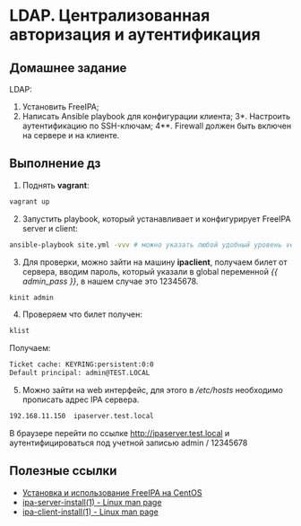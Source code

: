 # LDAP. Централизованная авторизация и аутентификация

## Домашнее задание

LDAP:

1. Установить FreeIPA;
2. Написать Ansible playbook для конфигурации клиента;
3*. Настроить аутентификацию по SSH-ключам;
4**. Firewall должен быть включен на сервере и на клиенте.

## Выполнение дз

1. Поднять **vagrant**:

```bash
vagrant up
```

2. Запустить playbook, который устанавливает и конфигурирует FreeIPA server и client:

```bash
ansible-playbook site.yml -vvv # можно указать любой удобный уровень verbose
```

3. Для проверки, можно зайти на машину **ipaclient**, получаем билет от сервера, вводим пароль, который указали в global переменной *{{ admin_pass }}*, в нашем случае это 12345678.

```bash
kinit admin
```

4. Проверяем что билет получен:

```bash
klist 
```

Получаем:

```bash
Ticket cache: KEYRING:persistent:0:0
Default principal: admin@TEST.LOCAL
```

5. Можно зайти на web интерфейс, для этого в */etc/hosts* необходимо прописать адрес IPA сервера.

```bash
192.168.11.150  ipaserver.test.local
```

В браузере перейти по ссылке <http://ipaserver.test.local> и аутентифицироваться под учетной записью admin / 12345678


## Полезные ссылки

- [Установка и использование FreeIPA на CentOS](https://www.dmosk.ru/miniinstruktions.php?mini=freeipa-centos)
- [ipa-server-install(1) - Linux man page](https://linux.die.net/man/1/ipa-server-install)
- [ipa-client-install(1) - Linux man page](https://linux.die.net/man/1/ipa-client-install)